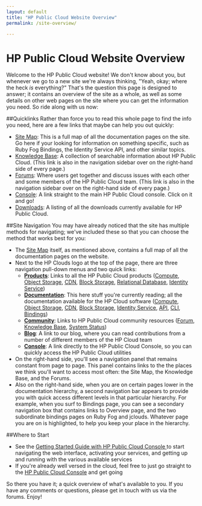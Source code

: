 ```yaml
---
layout: default
title: "HP Public Cloud Website Overview"
permalink: /site-overview/

---
```

# HP Public Cloud Website Overview

Welcome to the HP Public Cloud website!  We don't know about you, but whenever we go to a new site we're always thinking, "Yeah, okay; where the heck *is* everything?"  That's the question this page is designed to answer; it contains an overview of the site as a whole, as well as some details on other web pages on the site where you can get the information you need.  So ride along with us now:

##Quicklinks
Rather than force you to read this whole page to find the info you need, here are a few links that maybe can help you out quickly:

* [Site Map](/sitemap): This is a full map of all the documentation pages on the site.  Go here if your looking for information on something specific, such as Ruby Fog Bindings, the Identity Service API, and other similar topics.
* [Knowledge Base](https://community.hpcloud.com/knowledge-base): A collection of searchable information about HP Public Cloud. (This link is also in the navigation sidebar over on the right-hand side of every page.)
* [Forums](https://community.hpcloud.com/): Where users get together and discuss issues with each other and some members of the HP Public Cloud team. (This link is also in the navigation sidebar over on the right-hand side of every page.)
* [Console](https://horizon.hpcloud.com/): A link straight to the main HP Public Cloud console.  Click on it and go!
* [Downloads](/downloads): A listing of all the downloads currently available for HP Public Cloud.

<!--Add this back in at GA:
* [Release Notes](/release-notes): Overall release note information for the HP Public Cloud software. -->

##Site Navigation
You may have already noticed that the site has multiple methods for navigating; we've included these so that you can choose the method that works best for you:

* The [Site Map](/sitemap) itself, as mentioned above, contains a full map of all the documentation pages on the website.
* Next to the HP Clouds logo at the top of the page, there are three navigation pull-down menus and two quick links:
    - [**Products**](https://www.hpcloud.com/): Links to all the HP Public Cloud products ([Compute](https://www.hpcloud.com/products/cloud-compute), [Object Storage](https://www.hpcloud.com/products/object-storage), [CDN](https://www.hpcloud.com/products/CDN), [Block Storage](https://www.hpcloud.com/products/block-storage), [Relational Database](https://www.hpcloud.com/products/RDB), [Identity Service](https://www.hpcloud.com/content/hp-cloud-identity-service))
    - [**Documentation**](https://docs.hpcloud.com/): This here stuff you're currently reading; all the documentation available for the HP Cloud software ([Compute](/compute), [Object Storage](/object-storage), [CDN](/cdn), [Block Storage](/block-storage), [Identity Service](/identity), [API](/api), [CLI](/cli), [Bindings](/bindings))
    - [**Community**](https://community.hpcloud.com/):  Links to HP Public Cloud community resources ([Forum](https://community.hpcloud.com/forum), [Knowledge Base](https://community.hpcloud.com/knowledge-base), [System Status](https://community.hpcloud.com/status))
    - [**Blog**](http://h30529.www3.hp.com/t5/HP-Scaling-the-Cloud-Blog/bg-p/cloudBlog):  A link to our blog, where you can read contributions from a number of different members of the HP Cloud team
    - [**Console**](https://horizon.hpcloud.com/):  A link directly to the HP Public Cloud Console, so you can quickly access the HP Public Cloud utilities
* On the right-hand side, you'll see a navigation panel that remains constant from page to page.  This panel contains links to the the places we think you'll want to access most often:  the Site Map, the Knowledge Base, and the Forums.
* Also on the right-hand side, when you are on certain pages lower in the documentation hierarchy, a second navigation bar appears to provide you with quick access different levels in that particular hierarchy.  For example, when you surf to Bindings page, you can see a secondary navigation box that contains links to Overview page, and the two subordinate bindings pages on Ruby Fog and jclouds. Whatever page you are on is highlighted, to help you keep your place in the hierarchy.

##Where to Start

* See the [Getting Started Guide with HP Public Cloud Console ](/hpcloudconsole) to start navigating the web interface, activating your services, and getting up and running with the various available services
* If you're already well versed in the cloud, feel free to just go straight to the [HP Public Cloud Console](https://horizon.hpcloud.com/) and get going

So there you have it; a quick overview of what's available to you.  If you have any comments or questions, please get in touch with us via the forums.  Enjoy!
